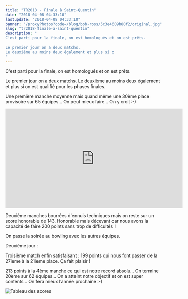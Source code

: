 ```yaml
---
title: "TR2018 - Finale à Saint-Quentin"
date: "2018-04-08 04:33:10"
lastupdate: "2018-04-08 04:33:10"
banner: "/proxyPhotos?code=/blog/bob-ross/5c3e4609b80f2/original.jpg"
slug: "tr2018-finale-a-saint-quentin"
description: " 
C'est parti pour la finale, on est homologués et on est prêts.

Le premier jour on a deux matchs.
Le deuxième au moins deux également et plus si o
"
---
```

C'est parti pour la finale, on est homologués et on est prêts.

Le premier jour on a deux matchs.
Le deuxième au moins deux également et plus si on est qualifié pour les phases finales.

Une première manche moyenne mais quand même une 30ème place provisoire sur 65 équipes... On peut mieux faire... On y croit :-)

<iframe width="560" height="315" src="https://www.youtube-nocookie.com/embed/gKvjBPB1Ueg" frameborder="0" allow="accelerometer; autoplay; encrypted-media; gyroscope; picture-in-picture" allowfullscreen></iframe>

Deuxième manches bourrées d'ennuis techniques mais on reste sur un score honorable de 143.
Honorable mais décevant car nous avons la capacité de faire 200 points sans trop de difficultés !

On passe la soirée au bowling avec les autres équipes.

Deuxième jour :

Troisième match enfin satisfaisant : 199 points qui nous font passer de la 27ieme à la 21ieme place.
Ça fait plaisir !

213 points à la 4ème manche ce qui est notre record absolu... On termine 20ème sur 62 équipes... On a atteint notre objectif et on est super contents... On fera mieux l’année prochaine :-)

![Tableau des scores](/proxyPhotos?code=/blog/bob-ross/5c3e460a2fd26/50.jpg "Tableau des scores")


    